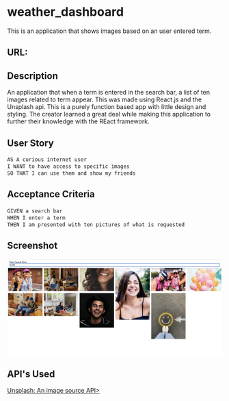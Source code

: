 # weather_dashboard
This is an application that shows images based on an user entered term. 

## URL:


## Description
An application that when a term is entered in the search bar, a list of ten images related to term appear. This was made using React.js and the Unsplash api. This is a purely function based app with little design and styling. The creator learned a great deal while making this application to further their knowledge with the REact framework. 

## User Story
```
AS A curious internet user
I WANT to have access to specific images
SO THAT I can use them and show my friends
```

## Acceptance Criteria
```
GIVEN a search bar
WHEN I enter a term
THEN I am presented with ten pictures of what is requested
```

## Screenshot
![](./public/react-pics-screenshot.png)

## API's Used
<p><a href="https://unsplash.com/">Unsplash: An image source API></a></p>


